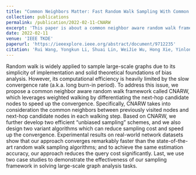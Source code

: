 ```yaml
---
title: "Common Neighbors Matter: Fast Random Walk Sampling With Common Neighbor Awareness."
collection: publications
permalink: /publication/2022-02-11-CNARW
excerpt: 'This paper is about a common neighbor aware random walk framework.'
date: 2022-02-11
venue: 'IEEE TKDE'
paperurl: 'https://ieeexplore.ieee.org/abstract/document/9712235'
citation: 'Rui Wang, Yongkun Li, Shuai Lin, WeiJie Wu, Hong Xie, Yinlong Xu, and John CS Lui. "Common Neighbors Matter: Fast Random Walk Sampling With Common Neighbor Awareness," in IEEE Transactions on Knowledge and Data Engineering, vol. 35, no. 5, pp. 4570-4584, 1 May 2023'
---
```


Random walk is widely applied to sample large-scale graphs due to its simplicity of implementation and solid theoretical foundations of bias analysis. However, its computational efficiency is heavily limited by the slow convergence rate (a.k.a. long burn-in period). To address this issue, we propose a common neighbor aware random walk framework called CNARW, which leverages weighted walking by differentiating the next-hop candidate nodes to speed up the convergence. Specifically, CNARW takes into consideration the common neighbors between previously visited nodes and next-hop candidate nodes in each walking step. Based on CNARW, we further develop two efficient “unbiased sampling” schemes, and we also design two variant algorithms which can reduce sampling cost and speed up the convergence. Experimental results on real-world network datasets show that our approach converges remarkably faster than the state-of-the-art random walk sampling algorithms; and to achieve the same estimation accuracy, our approach reduces the query cost significantly. Last, we use two case studies to demonstrate the effectiveness of our sampling framework in solving large-scale graph analysis tasks.
